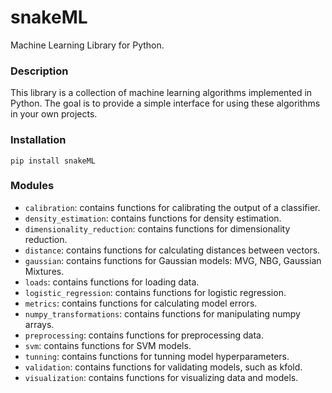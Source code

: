 # snakeML
Machine Learning Library for Python.

### Description
This library is a collection of machine learning algorithms implemented in Python. The goal is to provide a simple interface for using these algorithms in your own projects.

### Installation
```
pip install snakeML
```

### Modules
- `calibration`: contains functions for calibrating the output of a classifier.
- `density_estimation`: contains functions for density estimation.
- `dimensionality_reduction`: contains functions for dimensionality reduction.
- `distance`: contains functions for calculating distances between vectors.
- `gaussian`: contains functions for Gaussian models: MVG, NBG, Gaussian Mixtures.
- `loads`: contains functions for loading data.
- `logistic_regression`: contains functions for logistic regression.
- `metrics`: contains functions for calculating model errors.
- `numpy_transformations`: contains functions for manipulating numpy arrays.
- `preprocessing`: contains functions for preprocessing data.
- `svm`: contains functions for SVM models.
- `tunning`: contains functions for tunning model hyperparameters.
- `validation`: contains functions for validating models, such as kfold.
- `visualization`: contains functions for visualizing data and models.